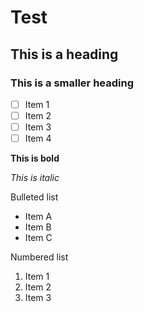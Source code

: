 # Test

## This is a heading

### This is a smaller heading

- [ ] Item 1
- [ ] Item 2
- [ ] Item 3
- [ ] Item 4

**This is bold**

_This is italic_


Bulleted list

- Item A
- Item B
- Item C

Numbered list

1. Item 1
2. Item 2
3. Item 3
